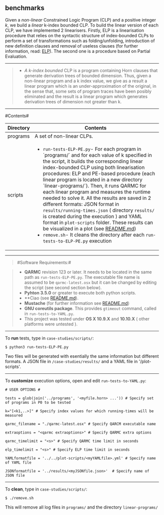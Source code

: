 
## **benchmarks** ##

Given a *non-linear* Constrained Logic Program (CLP) and a positive integer *k*, we build a *linear* k-index bounded CLP. To build the linear version of each CLP, we have implemented 2 linearisers. Firstly, ELP is a linearisation procedure that relies on the syntactic structure of index-bounded CLPs to perform a set of transformations such as folding/unfolding, introduction of new definition clauses and removal of useless clauses (for further information, read: [ELP](https://drive.google.com/open?id=0B9cK-R3AAviCN0VoVldyR2VmWWc)). The second one is a procedure based on Partial Evaluation.

----------


> - *A k-index bounded* CLP is a program containing Horn clauses that generate derivation trees of bounded dimension. Thus, given a non-linear program and a k index value, we give as a result a linear program which is an under-approximation of the original, in the sense that, some sets of program traces have been posibly eliminated and the result is a linear program which generates derivation trees of dimension not greater than k.

----------


#Contents#

Directory | Contents															|
---------------|--------------------------------------------------------------------|
programs			   | A set of non-linear CLPs.	 															|
scripts			   | <ul><li>`run-tests-ELP-PE.py`- For each program in ´programs/´ and for each value of k specified in the script, it builds the corresponding linear index-bounded CLP using both linearisation procedures: ELP and PE-based procedure (each linear program is located in a new directory ´linear-programs/´). Then, it runs QARMC for each linear program and measures the runtime needed to solve it. All the results are saved in 2 different formats: JSON format in  `results/running-times.json` ( directory `results/` is created during the execution ) and YAML format in `plot-scripts` folder. These results can be visualized in a plot (see [README.md](https://github.com/elenagutiv/Linearisation-2015/blob/master/plot-scripts/README.md))</li><li>`remove.sh`- It cleans the directory after each `run-tests-to-ELP-PE.py` execution</li></ul>

----------


> #Software Requirements:#

> - **QARMC** revision 123 or later. It needs to be located in the same path as `run-tests-ELP-PE.py`. The executable file name is assumed to be `qarmc-latest.osx` but it can be changed by editing the script (see second section below).
> - **Pyhton 3.5.0** or greater to execute both python scripts.
> - **Ciao (see [README.md](https://github.com/elenagutiv/Linearisation-2015/blob/master/README.md)).
> - **Mustache** (for further information see [README.md](https://github.com/elenagutiv/Linearisation-2015/blob/master/plot-scripts/README.md))
> - **GNU coreutils package**. This provides `gtimeout` command, called in `run-tests-to-YAML.py`.
> - This project was tested under **OS X 10.9.X** and **10.10.X** ( other platforms were untested ).


----------

To **run** tests, type in `case-studies/scripts/`:

`$ python3 run-tests-ELP-PE.py`

Two files will be generated with esentially the same information but different formats. A JSON file in `/case-studies/results/` and a YAML file in '/plot-scripts'.

----------

To **customize** execution options, open and edit `run-tests-to-YAML.py`:


`# USER OPTIONS #`

`tests = glob(join('../programs', '<myfile.horn> ...')) # Specify set of programs in P0 to be tested`

`k="[<k1,..>]" # Specify index values for which running-times will be measured`

`qarmc_filename = "./qarmc-latest.osx" # Specify QARCM executable name`

`extraoptions = "<qarmc extraoptions>" # Specify QARMC extra options`

`qarmc_timelimit = "<s>" # Specify QARMC time limit in seconds`

`elp_timelimit = "<s>" # Specify ELP time limit in seconds`

`YAMLformatfile = '../../plot-scripts/<myYAMLfile>.yml' # Specify name of YAML file`

`JSONformatfile = '../results/<myJSONfile.json>'  # Specify name of JSON file`

----------


To **clean**, type in `case-studies/scripts/`:

`$ ./remove.sh`

This will remove all log files in `programs/` and the directory `linear-programs/`